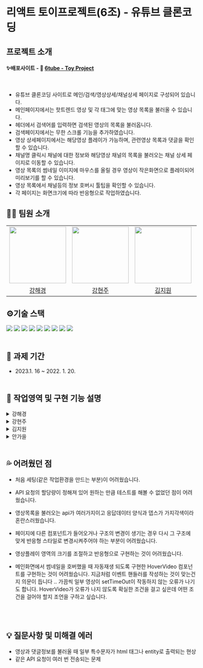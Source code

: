 # 리액트 토이프로젝트(6조) - 유튜브 클론코딩

## 프로젝트 소개

#### ✨배포사이트 - 🔗 [6tube - Toy Project](https://6tube.netlify.app/)

<br />

- 유튜브 클론코딩 사이트로 메인/검색/영상상세/채널상세 페이지로 구성되어 있습니다.
- 메인페이지에서는 핫트렌드 영상 및 각 태그에 맞는 영상 목록을 불러올 수 있습니다.
- 헤더에서 검색어를 입력하면 검색된 영상의 목록을 불러옵니다.
- 검색페이지에서는 무한 스크롤 기능을 추가하였습니다.
- 영상 상세페이지에서는 해당영상 플레이가 가능하며, 관련영상 목록과 댓글을 확인할 수 있습니다.
- 채널명 클릭시 채널에 대한 정보와 해당영상 채널의 목록을 불러오는 채널 상세 페이지로 이동할 수 있습니다.
- 영상 목록의 썸네일 이미지에 마우스를 올릴 경우 영상이 작은화면으로 플레이되어 미리보기를 할 수 있습니다.
- 영상 목록에서 채널등의 정보 호버시 툴팁을 확인할 수 있습니다.
- 각 페이지는 화면크기에 따라 반응형으로 작업하였습니다.

## 👩‍💻 팀원 소개

<table>
  <tbody>
    <tr>
  <td align="center"><a href="https://github.com/hae9"><img src="https://avatars.githubusercontent.com/u/108416023?v=4" width="150px;" /></a></td>
  <td align="center"><a href="https://github.com/iziz9"><img src="https://avatars.githubusercontent.com/u/106734517?v=4" width="150px;" /></a></td>
  <td align="center"><a href="https://github.com/zwonkim"><img src="https://avatars.githubusercontent.com/u/103507999?v=4" width="150px;" /></a></td>
  <td align="center"><a href="https://github.com/autumnly1007"><img src="https://avatars.githubusercontent.com/u/87680906?v=4" width="150px;" /></a></td>
  </tr>
  <tr>
  <td align="center"><a href="https://github.com/hae9">강해경</a></td>
  <td align="center"><a href="https://github.com/iziz9">강현주</a></td>
  <td align="center"><a href="https://github.com/zwonkim">김지원</a></td>
  <td align="center"><a href="https://github.com/autumnly1007">안가을</a></td>
 </tr>
  </tbody>
</table>

## ⚙기술 스택

<div>
<img src="https://img.shields.io/badge/React-61DAFB?style=for-the-badge&logo=React&logoColor=black">
<img src="https://img.shields.io/badge/vite-646CFF?style=for-the-badge&logo=vite&logoColor=white">
<img src="https://img.shields.io/badge/Axios-5A29E4?style=for-the-badge&logo=Axios&logoColor=white">
<img src="https://img.shields.io/badge/tailwind css-06B6D4?style=for-the-badge&logo=tailwindcss&logoColor=white">
<img src="https://img.shields.io/badge/github-181717?style=for-the-badge&logo=github&logoColor=white">
<img src="https://img.shields.io/badge/netlify-00C7B7?style=for-the-badge&logo=netlify&logoColor=white">
<img src="https://img.shields.io/badge/.env-ECD53F?style=for-the-badge&logo=dotenv&logoColor=black">
<img src="https://img.shields.io/badge/prettier-F7B93E?style=for-the-badge&logo=prettier&logoColor=black">
<img src="https://img.shields.io/badge/eslint-4B32C3?style=for-the-badge&logo=eslint&logoColor=white">
<br /><br />
</div>

## 📆 과제 기간

- 2023.1. 16 ~ 2022. 1. 20.
  <br/><br/>

## 📌 작업영역 및 구현 기능 설명

<details><summary>강해경</summary>
<br/>
<ul>
<li><b>헤더와 사이드바</b>
<br/>
반응형 디자인에 초점을 맞춰 헤더와 사이드바를 구현했습니다.
</li>
<li><b>상세페이지 동영상 플레이 구간</b>
<br/>
iframe태그를 이용해 해당영상을 플레이하고 채널과 영상에 대한 정보를 화면에 출력했습니다.</li>
<li><b>메인페이지 태그별 버튼</b>
<br/>
메인페이지에서 해당 태그별 영상목록을 불러올 수 있는 버튼을 구현했습니다. 
'전체'와 '최근업로드된동영상' 클릭시에는 핫트렌드 영상을 불러오고 이 외 버튼은 해당내용을 검색했을 경우 나오는 영상목록을 출력해 줍니다.
</li>
</ul>
  <h4>

</details>
<details><summary>강현주</summary>
<br/>
<ul>
<li><b>상세페이지 관련 동영상 사이드바</b>
<br/>
현재 재생중인 영상과 관련된 영상 리스트가 출력되도록 구현했습니다.
</li>
<li><b>상세페이지 댓글 섹션</b>
<br/>
현재 재생중인 영상의 댓글과 작성자 정보가 출력되도록 구현했습니다.</li>
</ul>
</details>
<details><summary>김지원</summary>
<br/>
<ul>
<li><b>메인화면</b>
<br/>
반응형 디자인에 초점을 맞춰 영상 목록을 구현했습니다.
썸네일 이미지에 마우스가 호버될 경우 영상이 자동재생됩니다.
</li>
<li><b>채널 페이지</b>
<br/>
채널 타이틀을 클릭할 경우 채널의 상세 페이지로 이동합니다.
주어진 API를 이용해 채널 정보, 해당 채널의 플레이리스트를 보여주고 있습니다.</li>
</ul>
</details>
<details><summary>안가을</summary>
<br/>
<ul>
<li><b>검색 페이지</b>
<br/>
메인에서 키워드 검색 시 검색결과 페이지로 이동합니다.
</li>
</ul>
</details>
  <br/>

## 💦 어려웠던 점

- 처음 세팅(같은 작업환경을 만드는 부분)이 어려웠습니다.
- API 요청의 할당량이 정해져 있어 원하는 만큼 테스트를 해볼 수 없었던 점이 어려웠습니다.
- 영상목록을 불러오는 api가 여러가지이고 응답데이터 양식과 뎁스가 가지각색이라 혼란스러웠습니다.
- 페이지에 다른 컴포넌트가 들어오거나 구조의 변경이 생기는 경우 다시 그 구조에 맞게 반응형 스타일로 변경시켜주어야 하는 부분이 어려웠습니다.
- 영상플레이 영역의 크기를 조절하고 반응형으로 구현하는 것이 어려웠습니다.
- 메인화면에서 썸네일을 호버했을 때 자동재생 되도록 구현한 HoverVideo 컴포넌트를 구현하는 것이 어려웠습니다. 지금처럼 이벤트 핸들러를 작성하는 것이 맞는건지 의문이 듭니다 .. 가끔씩 일부 영상이 setTimeOut이 작동하지 않는 오류가 나기도 합니다. HoverVideo가 오류가 나지 않도록 확실한 조건을 걸고 싶은데 어떤 조건을 걸어야 할지 조언을 구하고 싶습니다.

  <br/><br/>

## 💡 질문사항 및 미해결 에러

- 영상과 댓글정보를 불러올 때 일부 특수문자가 html 태그나 entity로 출력되는 현상
- 같은 API 요청이 여러 번 전송되는 문제
